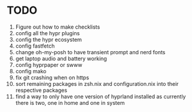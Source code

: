 # TODO
1. Figure out how to make checklists
2. config all the hypr plugins
3. config the hypr ecosystem
4. config fastfetch
5. change oh-my-posh to have transient prompt and nerd fonts
6. get laptop audio and battery working
7. config hyprpaper or swww
8. config mako
9. fix git crashing when on https
10. sort remaining packages in zsh.nix and configuration.nix into their respective packages
11. find a way to only have one version of hyprland installed as currently there is two, one in home and one in system
